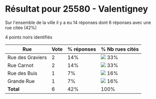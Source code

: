 # Résultat pour 25580 - Valentigney

Sur l'ensemble de la ville il y a eu 14 réponses dont 6 réponses avec une rue citée (42%)

4 points noirs identifiés

| Rue | Vote | % réponses | % Nb rues cités|
|-----|------|------------|----------------|
| Rue des Graviers | 2 | 14% | <img src="../../img/bar_33.gif" />&nbsp;33%|
| Rue Carnot | 2 | 14% | <img src="../../img/bar_33.gif" />&nbsp;33%|
| Rue des Buis | 1 | 7% | <img src="../../img/bar_16.gif" />&nbsp;16%|
| Grande Rue | 1 | 7% | <img src="../../img/bar_16.gif" />&nbsp;16%|
| **Total** | 6 | 42% | 100%|
